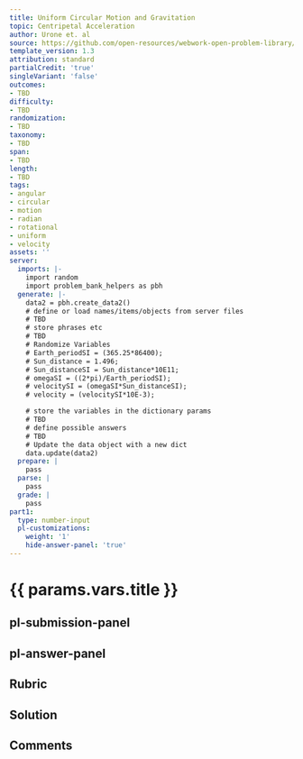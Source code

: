 ```yaml
---
title: Uniform Circular Motion and Gravitation
topic: Centripetal Acceleration
author: Urone et. al
source: https://github.com/open-resources/webwork-open-problem-library/tree/master/Contrib/BrockPhysics/College_Physics_Urone/6.Uniform_Circular_Motion_and_Gravitation/Centripetal_Acceleration/NU_U17-06-02-009.pg
template_version: 1.3
attribution: standard
partialCredit: 'true'
singleVariant: 'false'
outcomes:
- TBD
difficulty:
- TBD
randomization:
- TBD
taxonomy:
- TBD
span:
- TBD
length:
- TBD
tags:
- angular
- circular
- motion
- radian
- rotational
- uniform
- velocity
assets: ''
server:
  imports: |-
    import random
    import problem_bank_helpers as pbh
  generate: |-
    data2 = pbh.create_data2()
    # define or load names/items/objects from server files
    # TBD
    # store phrases etc
    # TBD
    # Randomize Variables
    # Earth_periodSI = (365.25*86400);
    # Sun_distance = 1.496;
    # Sun_distanceSI = Sun_distance*10E11;
    # omegaSI = ((2*pi)/Earth_periodSI);
    # velocitySI = (omegaSI*Sun_distanceSI);
    # velocity = (velocitySI*10E-3);

    # store the variables in the dictionary params
    # TBD
    # define possible answers
    # TBD
    # Update the data object with a new dict
    data.update(data2)
  prepare: |
    pass
  parse: |
    pass
  grade: |
    pass
part1:
  type: number-input
  pl-customizations:
    weight: '1'
    hide-answer-panel: 'true'
---
```


# {{ params.vars.title }} 



## pl-submission-panel 


## pl-answer-panel 


## Rubric 


## Solution 


## Comments 


